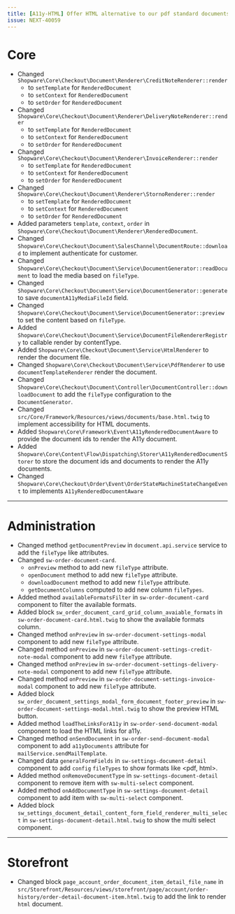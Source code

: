 ```yaml
---
title: [A11y-HTML] Offer HTML alternative to our pdf standard documents
issue: NEXT-40059
---
```

# Core
* Changed `Shopware\Core\Checkout\Document\Renderer\CreditNoteRenderer::render`
  * to `setTemplate` for `RenderedDocument`
  * to `setContext` for `RenderedDocument`
  * to `setOrder` for `RenderedDocument`
* Changed `Shopware\Core\Checkout\Document\Renderer\DeliveryNoteRenderer::render`
  * to `setTemplate` for `RenderedDocument`
  * to `setContext` for `RenderedDocument`
  * to `setOrder` for `RenderedDocument`
* Changed `Shopware\Core\Checkout\Document\Renderer\InvoiceRenderer::render`
  * to `setTemplate` for `RenderedDocument`
  * to `setContext` for `RenderedDocument`
  * to `setOrder` for `RenderedDocument`
* Changed `Shopware\Core\Checkout\Document\Renderer\StornoRenderer::render`
  * to `setTemplate` for `RenderedDocument`
  * to `setContext` for `RenderedDocument`
  * to `setOrder` for `RenderedDocument`
* Added parameters `template`, `context`, `order` in `Shopware\Core\Checkout\Document\Renderer\RenderedDocument`.
* Changed `Shopware\Core\Checkout\Document\SalesChannel\DocumentRoute::download` to implement authenticate for customer.
* Changed `Shopware\Core\Checkout\Document\Service\DocumentGenerator::readDocument` to load the media based on `fileType`.
* Changed `Shopware\Core\Checkout\Document\Service\DocumentGenerator::generate` to save `documentA11yMediaFileId` field.
* Changed `Shopware\Core\Checkout\Document\Service\DocumentGenerator::preview` to set the content based on `fileType`.
* Added `Shopware\Core\Checkout\Document\Service\DocumentFileRendererRegistry` to callable render by contentType.
* Added `Shopware\Core\Checkout\Document\Service\HtmlRenderer` to render the document file.
* Changed `Shopware\Core\Checkout\Document\Service\PdfRenderer` to use `documentTemplateRenderer` render the document.
* Changed `Shopware\Core\Checkout\Document\Controller\DocumentController::downloadDocument` to add the `fileType` configuration to the `DocumentGenerator`.
* Changed `src/Core/Framework/Resources/views/documents/base.html.twig` to implement accessibility for HTML documents.
* Added `Shopware\Core\Framework\Event\A11yRenderedDocumentAware` to provide the document ids to render the A11y document.
* Added `Shopware\Core\Content\Flow\Dispatching\Storer\A11yRenderedDocumentStorer` to store the document ids and documents to render the A11y documents.
* Changed `Shopware\Core\Checkout\Order\Event\OrderStateMachineStateChangeEvent` to implements `A11yRenderedDocumentAware`
___
# Administration
* Changed method `getDocumentPreview` in `document.api.service` service to add the `fileType` like <html or pdf> attributes.
* Changed `sw-order-document-card`.
  * `onPreview` method to add new `fileType` attribute.
  * `openDocument` method to add new `fileType` attribute.
  * `downloadDocument` method to add new `fileType` attribute.
  * `getDocumentColumns` computed to add new column `fileTypes`.
* Added method `availableFormatsFilter` in `sw-order-document-card` component to filter the available formats.
* Added block `sw_order_document_card_grid_column_avaiable_formats` in `sw-order-document-card.html.twig` to show the available formats column.
* Changed method `onPreview` in `sw-order-document-settings-modal` component to add new `fileType` attribute.
* Changed method `onPreview` in `sw-order-document-settings-credit-note-modal` component to add new `fileType` attribute.
* Changed method `onPreview` in `sw-order-document-settings-delivery-note-modal` component to add new `fileType` attribute.
* Changed method `onPreview` in `sw-order-document-settings-invoice-modal` component to add new `fileType` attribute.
* Added block `sw_order_document_settings_modal_form_document_footer_preview` in `sw-order-document-settings-modal.html.twig` to show the preview HTML button.
* Added method `loadTheLinksForA11y` in `sw-order-send-document-modal` component to load the HTML links for a11y.
* Changed method `onSendDocument` in `sw-order-send-document-modal` component to add `a11yDocuments` attribute for `mailService.sendMailTemplate`.
* Changed data `generalFormFields` in `sw-settings-document-detail` component to add `config` `fileTypes` to show formats like <pdf, html>.
* Added method `onRemoveDocumentType` in `sw-settings-document-detail` component to remove item with `sw-multi-select` component.
* Added method `onAddDocumentType` in `sw-settings-document-detail` component to add item with `sw-multi-select` component.
* Added block `sw_settings_document_detail_content_form_field_renderer_multi_select` in `sw-settings-document-detail.html.twig` to show the multi select component.
___
# Storefront
* Changed block `page_account_order_document_item_detail_file_name` in `src/Storefront/Resources/views/storefront/page/account/order-history/order-detail-document-item.html.twig` to add the link to render `html` document.
